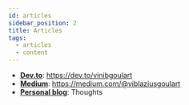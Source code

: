 ```yaml
---
id: articles
sidebar_position: 2
title: Articles
tags:
  - articles
  - content
---
```


- [**Dev.to**](https://dev.to/vinibgoulart): https://dev.to/vinibgoulart
- [**Medium**](https://medium.com/@viblaziusgoulart): https://medium.com/@viblaziusgoulart
- [**Personal blog**](/vinibgoulart/docs/category/thoughts): Thoughts
